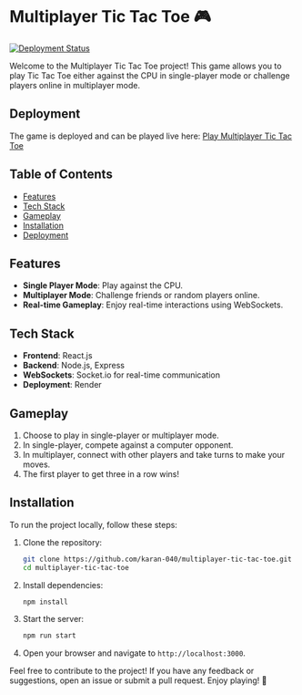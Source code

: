 # Multiplayer Tic Tac Toe 🎮
[![Deployment Status](https://img.shields.io/badge/deployed-success-brightgreen)](https://multiplayer-tic-tac-toe-frontend.onrender.com/)

Welcome to the Multiplayer Tic Tac Toe project! This game allows you to play Tic Tac Toe either against the CPU in single-player mode or challenge players online in multiplayer mode.

## Deployment

The game is deployed and can be played live here: [Play Multiplayer Tic Tac Toe](https://multiplayer-tic-tac-toe-frontend.onrender.com/)

## Table of Contents

- [Features](#features)
- [Tech Stack](#tech-stack)
- [Gameplay](#gameplay)
- [Installation](#installation)
- [Deployment](#deployment)

## Features

- **Single Player Mode**: Play against the CPU.
- **Multiplayer Mode**: Challenge friends or random players online.
- **Real-time Gameplay**: Enjoy real-time interactions using WebSockets.

## Tech Stack

- **Frontend**: React.js
- **Backend**: Node.js, Express
- **WebSockets**: Socket.io for real-time communication
- **Deployment**: Render

## Gameplay

1. Choose to play in single-player or multiplayer mode.
2. In single-player, compete against a computer opponent.
3. In multiplayer, connect with other players and take turns to make your moves.
4. The first player to get three in a row wins!

## Installation

To run the project locally, follow these steps:

1. Clone the repository:
   ```bash
   git clone https://github.com/karan-040/multiplayer-tic-tac-toe.git
   cd multiplayer-tic-tac-toe
   ```
2. Install dependencies:
   ```bash
   npm install
   ```
3. Start the server:
   ```bash
   npm run start
   ```
4. Open your browser and navigate to `http://localhost:3000`.

Feel free to contribute to the project! If you have any feedback or suggestions, open an issue or submit a pull request. Enjoy playing! 🎉
